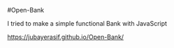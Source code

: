 #Open-Bank

I tried to make a simple functional Bank with JavaScript

https://jubayerasif.github.io/Open-Bank/
